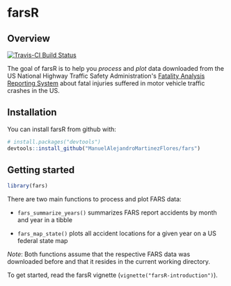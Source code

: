 farsR
=====

Overview
--------

[![Travis-CI Build Status](https://travis-ci.org/alex23lemm/farsR.svg?branch=master)](https://travis-ci.com/github/ManuelAlejandroMartinezFlores/fars)

The goal of farsR is to help you *process* and *plot* data downloaded from the US National Highway Traffic Safety Administration's [Fatality Analysis Reporting System](https://www.nhtsa.gov/research-data/fatality-analysis-reporting-system-fars) about fatal injuries suffered in motor vehicle traffic crashes in the US.

Installation
------------

You can install farsR from github with:

``` r
# install.packages("devtools")
devtools::install_github("ManuelAlejandroMartinezFlores/fars")
```

Getting started
---------------

``` r
library(fars)
```

There are two main functions to process and plot FARS data:

-   `fars_summarize_years()` summarizes FARS report accidents by month and year in a tibble

-   `fars_map_state()` plots all accident locations for a given year on a US federal state map

*Note*: Both functions assume that the respective FARS data was downloaded before and that it resides in the current working directory.

To get started, read the farsR vignette (`vignette("farsR-introduction")`).
